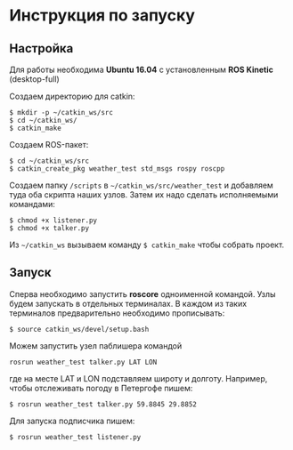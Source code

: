 # Инструкция по запуску
## Настройка
Для работы необходима **Ubuntu 16.04** с установленным **ROS Kinetic** (desktop-full)

Создаем директорию для catkin:
```
$ mkdir -p ~/catkin_ws/src
$ cd ~/catkin_ws/
$ catkin_make
```
Создаем ROS-пакет:
```
$ cd ~/catkin_ws/src
$ catkin_create_pkg weather_test std_msgs rospy roscpp
```
Создаем папку `/scripts` в `~/catkin_ws/src/weather_test` и добавляем туда оба скрипта наших узлов. 
Затем их надо сделать исполняемыми командами:
```
$ chmod +x listener.py
$ chmod +x talker.py
```
Из `~/catkin_ws` вызываем команду `$ catkin_make` чтобы собрать проект.

## Запуск
Сперва необходимо запустить **roscore** одноименной командой.
Узлы будем запускать в отдельных терминалах.
В каждом из таких терминалов предварительно необходимо прописывать: 
```
$ source catkin_ws/devel/setup.bash
```
Можем запустить узел паблишера командой 
```
rosrun weather_test talker.py LAT LON
``` 
где на месте LAT и LON подставляем широту и долготу. 
Например, чтобы отслеживать погоду в Петергофе пишем: 
```
$ rosrun weather_test talker.py 59.8845 29.8852
```
Для запуска подписчика пишем: 
```
$ rosrun weather_test listener.py
```
